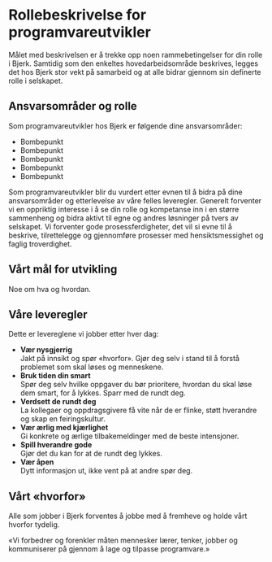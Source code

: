 # Rollebeskrivelse for programvareutvikler

Målet med beskrivelsen er å trekke opp noen rammebetingelser for din rolle i
Bjerk. Samtidig som den enkeltes hovedarbeidsområde beskrives, legges det hos
Bjerk stor vekt på samarbeid og at alle bidrar gjennom sin definerte rolle i
selskapet.

## Ansvarsområder og rolle

Som programvareutvikler hos Bjerk er følgende dine ansvarsområder:

- Bombepunkt
- Bombepunkt
- Bombepunkt
- Bombepunkt
- Bombepunkt

Som programvareutvikler blir du vurdert etter evnen til å bidra på dine
ansvarsområder og etterlevelse av våre felles leveregler. Generelt forventer vi
en oppriktig interesse i å se din rolle og kompetanse inn i en større sammenheng
og bidra aktivt til egne og andres løsninger på tvers av selskapet. Vi forventer
gode prosessferdigheter, det vil si evne til å beskrive, tilrettelegge og
gjennomføre prosesser med hensiktsmessighet og faglig troverdighet.

## Vårt mål for utvikling

Noe om hva og hvordan.

## Våre leveregler

Dette er levereglene vi jobber etter hver dag:

- **Vær nysgjerrig** \
  Jakt på innsikt og spør «hvorfor». Gjør deg selv i stand til å forstå problemet
  som skal løses og menneskene.
- **Bruk tiden din smart** \
  Spør deg selv hvilke oppgaver du bør prioritere, hvordan du skal løse dem smart,
  for å lykkes. Sparr med de rundt deg.
- **Verdsett de rundt deg** \
  La kollegaer og oppdragsgivere få vite når de er flinke, støtt hverandre og skap
  en feiringskultur.
- **Vær ærlig med kjærlighet** \
  Gi konkrete og ærlige tilbakemeldinger med de beste intensjoner.
- **Spill hverandre gode** \
  Gjør det du kan for at de rundt deg lykkes.
- **Vær åpen** \
  Dytt informasjon ut, ikke vent på at andre spør deg.

## Vårt «hvorfor»

Alle som jobber i Bjerk forventes å jobbe med å fremheve og holde vårt hvorfor
tydelig.

«Vi forbedrer og forenkler måten mennesker lærer, tenker, jobber og kommuniserer
på gjennom å lage og tilpasse programvare.»
